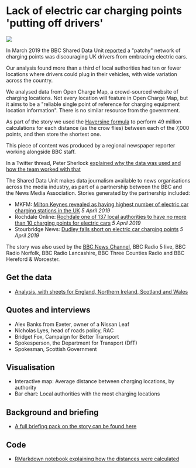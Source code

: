 # Lack of electric car charging points 'putting off drivers'

![](https://ichef.bbci.co.uk/news/660/cpsprodpb/63C5/production/_106314552_charging1.jpg)

In March 2019 the BBC Shared Data Unit [reported](https://www.bbc.co.uk/news/uk-47696839) a "patchy" network of charging points was discouraging UK drivers from embracing electric cars.

Our analysis found more than a third of local authorities had ten or fewer locations where drivers could plug in their vehicles, with wide variation across the country.

We analysed data from Open Charge Map, a crowd-sourced website of charging locations. Not every location will feature in Open Charge Map, but it aims to be a "reliable single point of reference for charging equipment location information". There is no similar resource from the government.

As part of the story we used the [Haversine formula](https://en.wikipedia.org/wiki/Haversine_formula) to perform 49 million calculations for each distance (as the crow flies) between each of the 7,000 points, and then store the shortest one. 

This piece of content was produced by a regional newspaper reporter working alongside BBC staff.

In a Twitter thread, Peter Sherlock [explained why the data was used and how the team worked with that](https://twitter.com/petesherlock79/status/1114089816671563777)

The Shared Data Unit makes data journalism available to news organisations across the media industry, as part of a partnership between the BBC and the News Media Association. Stories generated by the partnership included:

* MKFM: [Milton Keynes revealed as having highest number of electric car charging stations in the UK](https://www.mkfm.com/news/local-news/milton-keynes-revealed-as-having-highest-number-of-electric-car-charging-stations-in-the-uk/) *5 April 2019*
* Rochdale Online: [Rochdale one of 137 local authorities to have no more than 10 charging points for electric cars](https://www.rochdaleonline.co.uk/news-features/2/news-headlines/127100/rochdale-one-of-137-local-authorities-to-have-no-more-than-10-charging-points-for-electric-cars) *5 April 2019*
* Stourbridge News: [Dudley falls short on electric car charging points](https://www.stourbridgenews.co.uk/news/17554684.dudley-falls-short-on-electric-car-charging-points/) *5 April 2019*

The story was also used by the [BBC News Channel](https://www.youtube.com/watch?v=jNZPAQP4y2s&feature=youtu.be), BBC Radio 5 live, BBC Radio Norfolk, BBC Radio Lancashire, BBC Three Counties Radio and BBC Hereford & Worcester.
 

## Get the data 

* [Analysis, with sheets for England, Northern Ireland, Scotland and Wales](https://docs.google.com/spreadsheets/d/1bT0F0sj1t4_7uFrtr071tqW_yilRcl0iLshlKxmNU0Y/edit#gid=1583759189)

## Quotes and interviews

* Alex Banks from Exeter, owner of a Nissan Leaf
* Nicholas Lyes, head of roads policy, RAC 
* Bridget Fox, Campaign for Better Transport
* Spokesperson, the Department for Transport (DfT)
* Spokesman, Scottish Government

## Visualisation

* Interactive map: Average distance between charging locations, by authority
* Bar chart: Local authorities with the most charging locations

## Background and briefing

* [A full briefing pack on the story can be found here](https://docs.google.com/document/d/1vs9WsXXeoCndHQL7a1NLrOB7-qCgGLSIQbS8goYMAoA/edit)

## Code

* [RMarkdown notebook explaining how the distances were calculated](https://github.com/BBC-Data-Unit/electric-car-charging-points/blob/master/calculatingnearestpoints.Rmd)



